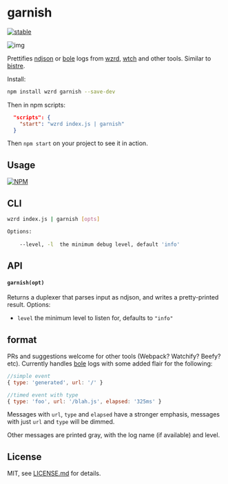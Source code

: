 # garnish

[![stable](http://badges.github.io/stability-badges/dist/stable.svg)](http://github.com/badges/stability-badges)

![img](http://i.imgur.com/8OP1YPB.png)

Prettifies [ndjson](http://ndjson.org/) or [bole](https://github.com/rvagg/bole) logs from [wzrd](https://github.com/maxogden/wzrd/), [wtch](https://github.com/mattdesl/wtch) and other tools. Similar to [bistre](https://github.com/hughsk/bistre).

Install: 

```sh
npm install wzrd garnish --save-dev
```

Then in npm scripts:

```json
  "scripts": {
    "start": "wzrd index.js | garnish"
  }
```

Then `npm start` on your project to see it in action. 

## Usage

[![NPM](https://nodei.co/npm/garnish.png)](https://www.npmjs.com/package/garnish)

## CLI

```sh
wzrd index.js | garnish [opts]

Options:
    
    --level, -l  the minimum debug level, default 'info'
```

## API

#### `garnish(opt)`

Returns a duplexer that parses input as ndjson, and writes a pretty-printed result. Options:

- `level` the minimum level to listen for, defaults to `"info"`

## format

PRs and suggestions welcome for other tools (Webpack? Watchify? Beefy? etc). Currently handles [bole](https://github.com/rvagg/bole) logs with some added flair for the following:

```js
//simple event
{ type: 'generated', url: '/' }

//timed event with type
{ type: 'foo', url: '/blah.js', elapsed: '325ms' }
```

Messages with `url`, `type` and `elapsed` have a stronger emphasis, messages with just `url` and `type` will be dimmed. 

Other messages are printed gray, with the log name (if available) and level. 

## License

MIT, see [LICENSE.md](http://github.com/mattdesl/garnish/blob/master/LICENSE.md) for details.
